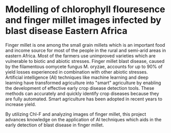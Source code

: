 # Modelling of chlorophyll flouresence and  finger millet images infected by blast disease Eastern Africa

Finger millet is one among the small grain millets which is an important food and income source for most of the people in the rural and semi-arid areas in eastern Africa. 
Most of the farmers use unimproved varieties which are vulnerable to biotic and abiotic stresses. Finger millet blast disease, caused by the filamentous oomycete fungus M. oryzae, accounts for up to 90% of yield losses experienced in combination with other abiotic stresses. 
Artificial intelligence (AI) techniques like machine learning and deep learning have transformed agriculture into "smart" agriculture by enabling the development of effective early crop disease detection tools. These methods can accurately and quickly identify crop diseases because they are fully automated. Smart agriculture has been adopted in recent years to increase yield.

By utilizing Chl-F and analyzing images of finger millet, this project advances knowledge on the application of AI techniques which aids in the early detection of blast disease in finger millet.
